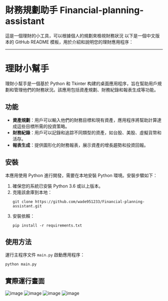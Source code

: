 ﻿# 財務規劃助手 Financial-planning-assistant 
這是一個理財的小工具，可以根據個人的規劃來檢視財務狀況
以下是一個中文版本的 GitHub README 模板，用於介紹和說明您的理財應用程序：

---

# 理財小幫手

理財小幫手是一個基於 Python 和 Tkinter 构建的桌面應用程序，旨在幫助用戶規劃和管理他們的財務狀況。該應用包括資產規劃、財務紀錄和報表生成等功能。

## 功能

- **資產規劃**：用戶可以輸入他們的財務目標和現有資產，應用程序將幫助計算達成這些目標所需的投資策略。
- **財務紀錄**：用戶可以記錄和追踪不同類型的資產，如台股、美股、虛擬貨幣和活存。
- **報表生成**：提供圖形化的財務報表，展示資產的增長趨勢和投資回報。

## 安裝

本應用使用 Python 進行開發，需要在本地安裝 Python 環境。安裝步驟如下：

1. 確保您的系統已安裝 Python 3.6 或以上版本。
2. 克隆該倉庫到本地：
   ```
   git clone https://github.com/wade951233/Financial-planning-assistant.git
   ```
3. 安裝依賴：
   ```
   pip install -r requirements.txt
   ```

## 使用方法

運行主程序文件 `main.py` 啟動應用程序：
```
python main.py
```

## 實際運行畫面
![image](https://github.com/wade951233/Financial-planning-assistant/assets/54468254/2d9a7768-6489-41b5-b575-86260bacfb35)
![image](https://github.com/wade951233/Financial-planning-assistant/assets/54468254/348c55c1-8132-4d29-b166-022eb1ce50c2)
![image](https://github.com/wade951233/Financial-planning-assistant/assets/54468254/dc8656b4-c4cc-47f6-a723-8debe35f6ad9)
![image](https://github.com/wade951233/Financial-planning-assistant/assets/54468254/5bc4c4e3-d8c2-45d4-bdea-39b12e426da4)
